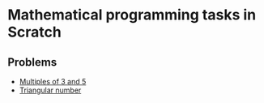 # Mathematical programming tasks in Scratch

## Problems

- [Multiples of 3 and 5](multiples-of-3-and-5.md)
- [Triangular number](triangular-number.md)
